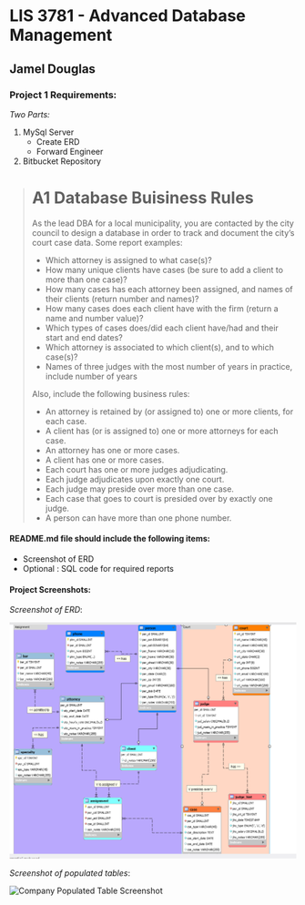 # LIS 3781 - Advanced Database Management

## Jamel Douglas

### Project 1 Requirements:

*Two Parts:*

1. MySql Server
    - Create ERD
    - Forward Engineer
2. Bitbucket Repository 

> # A1 Database Buisiness Rules
> 
> As the lead DBA for a local municipality, you are contacted by the city council to design a database in
order to track and document the city’s court case data. Some report examples:
> * Which attorney is assigned to what case(s)?
> * How many unique clients have cases (be sure to add a client to more than one case)?
> * How many cases has each attorney been assigned, and names of their clients (return number and
names)?
> * How many cases does each client have with the firm (return a name and number value)?
> * Which types of cases does/did each client have/had and their start and end dates?
> * Which attorney is associated to which client(s), and to which case(s)?
> * Names of three judges with the most number of years in practice, include number of years
>
> Also, include the following business rules: 
> * An attorney is retained by (or assigned to) one or more clients, for each case.
> * A client has (or is assigned to) one or more attorneys for each case.
> * An attorney has one or more cases.
> * A client has one or more cases.
> * Each court has one or more judges adjudicating.
> * Each judge adjudicates upon exactly one court.
> * Each judge may preside over more than one case.
> * Each case that goes to court is presided over by exactly one judge.
> * A person can have more than one phone number.

#### README.md file should include the following items:

* Screenshot of ERD
* Optional : SQL code for required reports

#### Project Screenshots:

*Screenshot of ERD*:

![ERD Screenshot](img/erd.png)

*Screenshot of populated tables*:

![Company Populated Table Screenshot](img/tables.png)
